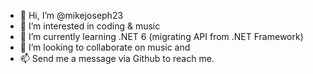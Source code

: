 - 👋 Hi, I’m @mikejoseph23
- 👀 I’m interested in coding & music
- 🌱 I’m currently learning .NET 6 (migrating API from .NET Framework)
- 💞️ I’m looking to collaborate on music and 
- 📫 Send me a message via Github to reach me.

<!---
mikejoseph23/mikejoseph23 is a ✨ special ✨ repository because its `README.md` (this file) appears on your GitHub profile.
You can click the Preview link to take a look at your changes.
--->

